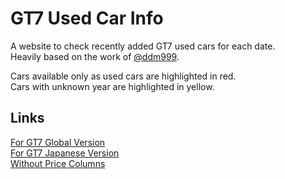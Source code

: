 # GT7 Used Car Info  
A website to check recently added GT7 used cars for each date.  
Heavily based on the work of [@ddm999](https://github.com/ddm999/gt7info).  

Cars available only as used cars are highlighted in red.  
Cars with unknown year are highlighted in yellow.  

## Links
[For GT7 Global Version](https://twajp.github.io/test/)  
[For GT7 Japanese Version](https://twajp.github.io/test/jp)  
[Without Price Columns](https://twajp.github.io/test/simple)  
